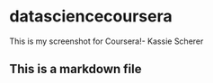 # datasciencecoursera
This is my screenshot for Coursera!- Kassie Scherer
## This is a markdown file
